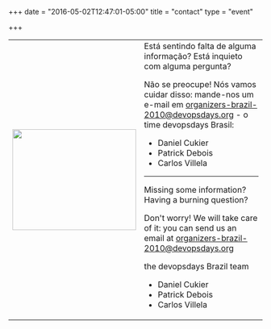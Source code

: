 +++
date = "2016-05-02T12:47:01-05:00"
title = "contact"
type = "event"


+++

<div>
<table>
<tbody>
<tr>
<td><img class="alignnone size-full wp-image-475" title="canned telephone" src="/img/image039klein.jpg" alt="" width="245" height="200" /></td>
<td>Está sentindo falta de alguma informação? Está inquieto com alguma pergunta?

Não se preocupe! Nós vamos cuidar disso: mande-nos um e-mail em <a href="mailto:organizers-brazil-2010@devopsdays.org">organizers-brazil-2010@devopsdays.org</a> -
o time devopsdays Brasil:
<ul>
	<li>Daniel Cukier</li>
	<li>Patrick Debois</li>
	<li>Carlos Villela</li>
</ul>
<hr />
Missing some information? Having a burning question?

Don't worry! We will take care of it: you can send us an email at <a href="mailto:organizers-brazil-2010@devopsdays.org">organizers-brazil-2010@devopsdays.org</a>

the  devopsdays Brazil team
<ul>
	<li>Daniel Cukier</li>
	<li>Patrick Debois</li>
	<li>Carlos Villela</li>
</ul>
</td>
</tr>
</tbody>
</table>
</div>
